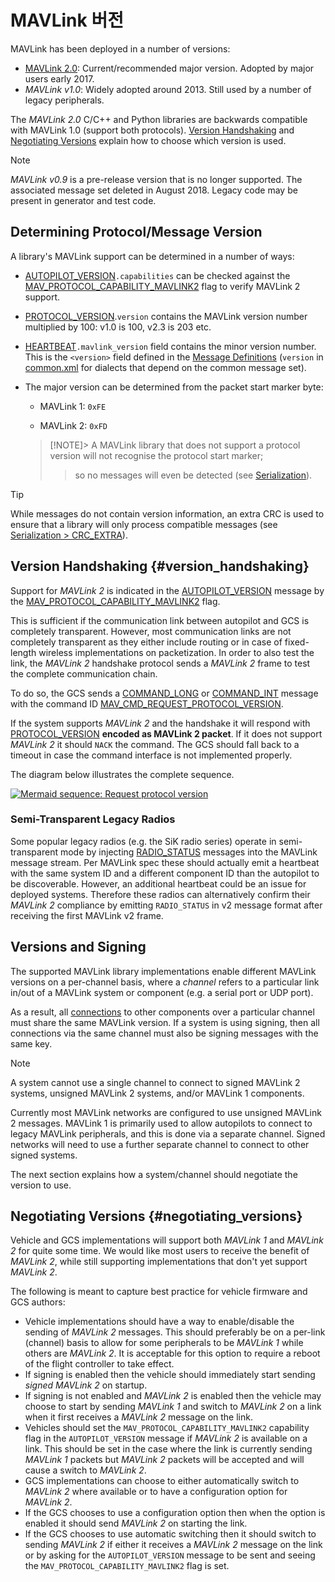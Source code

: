 # MAVLink 버전

MAVLink has been deployed in a number of versions:

- [MAVLink 2.0](../guide/mavlink_2.md): Current/recommended major version. Adopted by major users early 2017.
- _MAVLink v1.0_: Widely adopted around 2013. Still used by a number of legacy peripherals.

The _MAVLink 2.0_ C/C++ and Python libraries are backwards compatible with MAVLink 1.0 (support both protocols).
[Version Handshaking](#version_handshaking) and [Negotiating Versions](#negotiating_versions) explain how to choose which version is used.

> [!NOTE]
> _MAVLink v0.9_ is a pre-release version that is no longer supported.
> The associated message set deleted in August 2018.
> Legacy code may be present in generator and test code.

## Determining Protocol/Message Version

A library's MAVLink support can be determined in a number of ways:

- [AUTOPILOT_VERSION](../messages/common.md#AUTOPILOT_VERSION)`.capabilities` can be checked against the [MAV_PROTOCOL_CAPABILITY_MAVLINK2](../messages/common.md#MAV_PROTOCOL_CAPABILITY_MAVLINK2) flag to verify MAVLink 2 support.
- [PROTOCOL_VERSION](../messages/common.md#PROTOCOL_VERSION).`version` contains the MAVLink version number multiplied by 100: v1.0 is 100, <!-- v2.0 is 200, --> v2.3 is 203 etc.
- [HEARTBEAT](../messages/common.md#HEARTBEAT)`.mavlink_version` field contains the minor version number.
  This is the `<version>` field defined in the [Message Definitions](../messages/index.md) (`version` in [common.xml](../messages/common.md) for dialects that depend on the common message set).
- The major version can be determined from the packet start marker byte:

  - MAVLink 1: `0xFE`

  - MAVLink 2: `0xFD`

  > [!NOTE]> A MAVLink library that does not support a protocol version will not recognise the protocol start marker;
  > > so no messages will even be detected (see [Serialization](../guide/serialization.md)).

> [!TIP]
> While messages do not contain version information, an extra CRC is used to ensure that a library will only process compatible messages (see [Serialization > CRC_EXTRA](../guide/serialization.md)).

## Version Handshaking {#version_handshaking}

Support for _MAVLink 2_ is indicated in the [AUTOPILOT_VERSION](../messages/common.md#AUTOPILOT_VERSION) message by the [MAV_PROTOCOL_CAPABILITY_MAVLINK2](../messages/common.md#MAV_PROTOCOL_CAPABILITY_MAVLINK2) flag.

This is sufficient if the communication link between autopilot and GCS is completely transparent.
However, most communication links are not completely transparent as they either include routing or in case of fixed-length wireless implementations on packetization.
In order to also test the link, the _MAVLink 2_ handshake protocol sends a _MAVLink 2_ frame to test the complete communication chain.

To do so, the GCS sends a [COMMAND_LONG](../messages/common.md#COMMAND_LONG) or [COMMAND_INT](../messages/common.md#COMMAND_INT) message with the command ID [MAV_CMD_REQUEST_PROTOCOL_VERSION](../messages/common.md#MAV_CMD_REQUEST_PROTOCOL_VERSION).

If the system supports _MAVLink 2_ and the handshake it will respond with [PROTOCOL_VERSION](../messages/common.md#PROTOCOL_VERSION) **encoded as MAVLink 2 packet**.
If it does not support _MAVLink 2_ it should `NACK` the command.
The GCS should fall back to a timeout in case the command interface is not implemented properly.

The diagram below illustrates the complete sequence.

[![Mermaid sequence: Request protocol version](https://mermaid.ink/img/eyJjb2RlIjoic2VxdWVuY2VEaWFncmFtO1xuICAgIHBhcnRpY2lwYW50IEdDU1xuICAgIHBhcnRpY2lwYW50IERyb25lXG4gICAgR0NTLT4-RHJvbmU6IE1BVl9DTURfUkVRVUVTVF9QUk9UT0NPTF9WRVJTSU9OXG4gICAgR0NTLT4-R0NTOiBTdGFydCB0aW1lb3V0XG4gICAgRHJvbmUtPj5HQ1M6IFBST1RPQ09MX1ZFUlNJT04gaW4gTUFWTGluayAyIGZyYW1pbmdcbiAgICBHQ1MtPj5Ecm9uZTogSWYgQUNLOiBTd2l0Y2hlcyB0byBNQVZMaW5rIDJcbiAgICBEcm9uZS0-PkdDUzogU3dpdGNoZXMgdG8gTUFWTGluayAyIG9uIHJlY2VpdmUiLCJtZXJtYWlkIjp7InRoZW1lIjoiZGVmYXVsdCJ9LCJ1cGRhdGVFZGl0b3IiOmZhbHNlfQ)](https://mermaid-js.github.io/mermaid-live-editor/#/edit/eyJjb2RlIjoic2VxdWVuY2VEaWFncmFtO1xuICAgIHBhcnRpY2lwYW50IEdDU1xuICAgIHBhcnRpY2lwYW50IERyb25lXG4gICAgR0NTLT4-RHJvbmU6IE1BVl9DTURfUkVRVUVTVF9QUk9UT0NPTF9WRVJTSU9OXG4gICAgR0NTLT4-R0NTOiBTdGFydCB0aW1lb3V0XG4gICAgRHJvbmUtPj5HQ1M6IFBST1RPQ09MX1ZFUlNJT04gaW4gTUFWTGluayAyIGZyYW1pbmdcbiAgICBHQ1MtPj5Ecm9uZTogSWYgQUNLOiBTd2l0Y2hlcyB0byBNQVZMaW5rIDJcbiAgICBEcm9uZS0-PkdDUzogU3dpdGNoZXMgdG8gTUFWTGluayAyIG9uIHJlY2VpdmUiLCJtZXJtYWlkIjp7InRoZW1lIjoiZGVmYXVsdCJ9LCJ1cGRhdGVFZGl0b3IiOmZhbHNlfQ)

<!-- Original sequence
sequenceDiagram;
    participant GCS
    participant Drone
    GCS->>Drone: MAV_CMD_REQUEST_PROTOCOL_VERSION
    GCS->>GCS: Start timeout
    Drone->>GCS: PROTOCOL_VERSION in MAVLink 2 framing
    GCS->>Drone: If ACK: Switches to MAVLink 2
    Drone->>GCS: Switches to MAVLink 2 on receive
-->

### Semi-Transparent Legacy Radios

Some popular legacy radios (e.g. the SiK radio series) operate in semi-transparent mode by injecting [RADIO_STATUS](../messages/common.md#RADIO_STATUS) messages into the MAVLink message stream. Per MAVLink spec these should actually emit a heartbeat with the same system ID and a different component ID than the autopilot to be discoverable.
However, an additional heartbeat could be an issue for deployed systems.
Therefore these radios can alternatively confirm their _MAVLink 2_ compliance by emitting `RADIO_STATUS` in v2 message format after receiving the first MAVLink v2 frame.

## Versions and Signing

The supported MAVLink library implementations enable different MAVLink versions on a per-channel basis, where a _channel_ refers to a particular link in/out of a MAVLink system or component (e.g. a serial port or UDP port).

As a result, all [connections](../services/heartbeat.md) to other components over a particular channel must share the same MAVLink version. If a system is using signing, then all connections via the same channel must also be signing messages with the same key.

> [!NOTE]
> A system cannot use a single channel to connect to signed MAVLink 2 systems, unsigned MAVLink 2 systems, and/or MAVLink 1 components.

Currently most MAVLink networks are configured to use unsigned MAVLink 2 messages.
MAVLink 1 is primarily used to allow autopilots to connect to legacy MAVLink peripherals, and this is done via a separate channel.
Signed networks will need to use a further separate channel to connect to other signed systems.

The next section explains how a system/channel should negotiate the version to use.

## Negotiating Versions {#negotiating_versions}

Vehicle and GCS implementations will support both _MAVLink 1_ and _MAVLink 2_ for quite some time.
We would like most users to receive the benefit of _MAVLink 2_, while still supporting implementations that don't yet support _MAVLink 2_.

The following is meant to capture best practice for vehicle firmware and GCS authors:

- Vehicle implementations should have a way to enable/disable the sending of _MAVLink 2_ messages.
  This should preferably be on a per-link (channel) basis to allow for some peripherals to be _MAVLink 1_ while others are _MAVLink 2_.
  It is acceptable for this option to require a reboot of the flight controller to take effect.
- If signing is enabled then the vehicle should immediately start sending _signed_ _MAVLink 2_ on startup.
- If signing is not enabled and _MAVLink 2_ is enabled then the vehicle may choose to start by sending _MAVLink 1_ and switch to _MAVLink 2_ on a link when it first receives a _MAVLink 2_ message on the link.
- Vehicles should set the `MAV_PROTOCOL_CAPABILITY_MAVLINK2` capability flag in the `AUTOPILOT_VERSION` message if _MAVLink 2_ is available on a link.
  This should be set in the case where the link is currently sending _MAVLink 1_ packets but _MAVLink 2_ packets will be accepted and will cause a switch to _MAVLink 2_.
- GCS implementations can choose to either automatically switch to _MAVLink 2_ where available or to have a configuration option for _MAVLink 2_.
- If the GCS chooses to use a configuration option then when the option is enabled it should send _MAVLink 2_ on starting the link.
- If the GCS chooses to use automatic switching then it should switch to sending _MAVLink 2_ if either it receives a _MAVLink 2_ message on the link or by asking for the `AUTOPILOT_VERSION` message to be sent and seeing the `MAV_PROTOCOL_CAPABILITY_MAVLINK2` flag is set.
